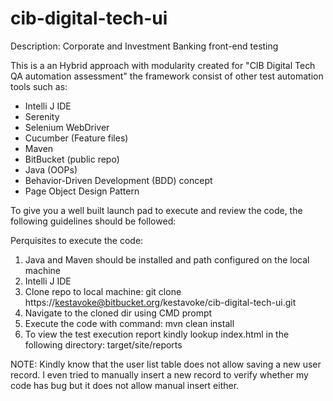 # cib-digital-tech-ui

Description: Corporate and Investment Banking front-end testing

This is a an Hybrid approach with modularity created for "CIB Digital Tech QA automation assessment" the framework consist of other test automation tools such as:
- Intelli J IDE
- Serenity
- Selenium WebDriver
- Cucumber (Feature files)
- Maven
- BitBucket (public repo)
- Java (OOPs)
- Behavior-Driven Development (BDD) concept
- Page Object Design Pattern

To give you a well built launch pad to execute and review the code, the following guidelines should be followed:

Perquisites to execute the code:
1. Java  and Maven should be installed and path configured on the local machine
2. Intelli J IDE
3. Clone repo to local machine: git clone https://kestavoke@bitbucket.org/kestavoke/cib-digital-tech-ui.git
4. Navigate to the cloned dir using CMD prompt
5. Execute the code with command: mvn clean install
6. To view the test execution report kindly lookup index.html in the following directory: target/site/reports


NOTE: Kindly know that the user list table does not allow saving a new user record. I even tried to manually insert a new record to verify whether my code has bug but it does not allow manual insert either.
